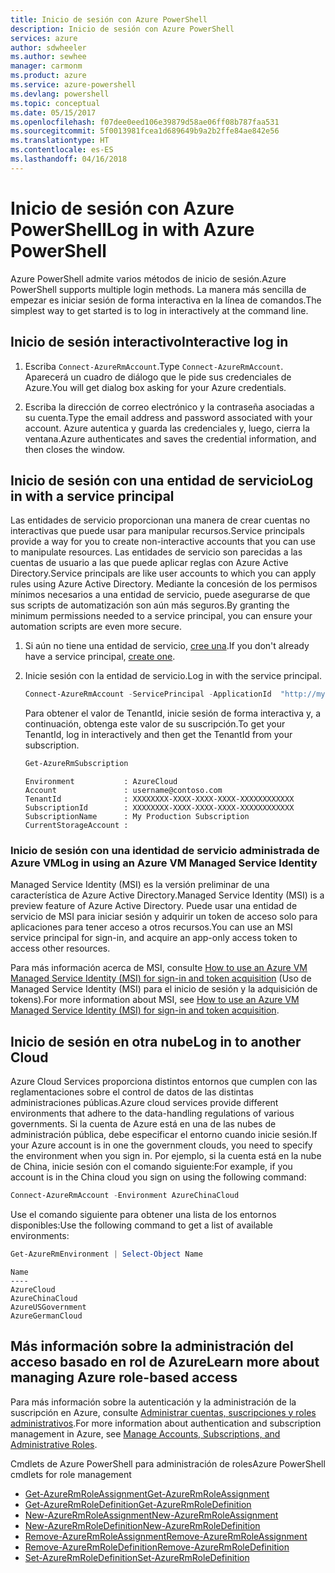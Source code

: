 ```yaml
---
title: Inicio de sesión con Azure PowerShell
description: Inicio de sesión con Azure PowerShell
services: azure
author: sdwheeler
ms.author: sewhee
manager: carmonm
ms.product: azure
ms.service: azure-powershell
ms.devlang: powershell
ms.topic: conceptual
ms.date: 05/15/2017
ms.openlocfilehash: f07dee0eed106e39879d58ae06ff08b787faa531
ms.sourcegitcommit: 5f0013981fcea1d689649b9a2b2ffe84ae842e56
ms.translationtype: HT
ms.contentlocale: es-ES
ms.lasthandoff: 04/16/2018
---
```

# <a name="log-in-with-azure-powershell"></a><span data-ttu-id="34bbd-103">Inicio de sesión con Azure PowerShell</span><span class="sxs-lookup"><span data-stu-id="34bbd-103">Log in with Azure PowerShell</span></span>

<span data-ttu-id="34bbd-104">Azure PowerShell admite varios métodos de inicio de sesión.</span><span class="sxs-lookup"><span data-stu-id="34bbd-104">Azure PowerShell supports multiple login methods.</span></span> <span data-ttu-id="34bbd-105">La manera más sencilla de empezar es iniciar sesión de forma interactiva en la línea de comandos.</span><span class="sxs-lookup"><span data-stu-id="34bbd-105">The simplest way to get started is to log in interactively at the command line.</span></span>

## <a name="interactive-log-in"></a><span data-ttu-id="34bbd-106">Inicio de sesión interactivo</span><span class="sxs-lookup"><span data-stu-id="34bbd-106">Interactive log in</span></span>

1. <span data-ttu-id="34bbd-107">Escriba `Connect-AzureRmAccount`.</span><span class="sxs-lookup"><span data-stu-id="34bbd-107">Type `Connect-AzureRmAccount`.</span></span> <span data-ttu-id="34bbd-108">Aparecerá un cuadro de diálogo que le pide sus credenciales de Azure.</span><span class="sxs-lookup"><span data-stu-id="34bbd-108">You will get dialog box asking for your Azure credentials.</span></span>

2. <span data-ttu-id="34bbd-109">Escriba la dirección de correo electrónico y la contraseña asociadas a su cuenta.</span><span class="sxs-lookup"><span data-stu-id="34bbd-109">Type the email address and password associated with your account.</span></span> <span data-ttu-id="34bbd-110">Azure autentica y guarda las credenciales y, luego, cierra la ventana.</span><span class="sxs-lookup"><span data-stu-id="34bbd-110">Azure authenticates and saves the credential information, and then closes the window.</span></span>

## <a name="log-in-with-a-service-principal"></a><span data-ttu-id="34bbd-111">Inicio de sesión con una entidad de servicio</span><span class="sxs-lookup"><span data-stu-id="34bbd-111">Log in with a service principal</span></span>

<span data-ttu-id="34bbd-112">Las entidades de servicio proporcionan una manera de crear cuentas no interactivas que puede usar para manipular recursos.</span><span class="sxs-lookup"><span data-stu-id="34bbd-112">Service principals provide a way for you to create non-interactive accounts that you can use to manipulate resources.</span></span> <span data-ttu-id="34bbd-113">Las entidades de servicio son parecidas a las cuentas de usuario a las que puede aplicar reglas con Azure Active Directory.</span><span class="sxs-lookup"><span data-stu-id="34bbd-113">Service principals are like user accounts to which you can apply rules using Azure Active Directory.</span></span> <span data-ttu-id="34bbd-114">Mediante la concesión de los permisos mínimos necesarios a una entidad de servicio, puede asegurarse de que sus scripts de automatización son aún más seguros.</span><span class="sxs-lookup"><span data-stu-id="34bbd-114">By granting the minimum permissions needed to a service principal, you can ensure your automation scripts are even more secure.</span></span>

1. <span data-ttu-id="34bbd-115">Si aún no tiene una entidad de servicio, [cree una](create-azure-service-principal-azureps.md).</span><span class="sxs-lookup"><span data-stu-id="34bbd-115">If you don't already have a service principal, [create one](create-azure-service-principal-azureps.md).</span></span>

2. <span data-ttu-id="34bbd-116">Inicie sesión con la entidad de servicio.</span><span class="sxs-lookup"><span data-stu-id="34bbd-116">Log in with the service principal.</span></span>

    ```powershell
    Connect-AzureRmAccount -ServicePrincipal -ApplicationId  "http://my-app" -Credential $pscredential -TenantId $tenantid
    ```

    <span data-ttu-id="34bbd-117">Para obtener el valor de TenantId, inicie sesión de forma interactiva y, a continuación, obtenga este valor de su suscripción.</span><span class="sxs-lookup"><span data-stu-id="34bbd-117">To get your TenantId, log in interactively and then get the TenantId from your subscription.</span></span>

    ```powershell
    Get-AzureRmSubscription
    ```

    ```
    Environment           : AzureCloud
    Account               : username@contoso.com
    TenantId              : XXXXXXXX-XXXX-XXXX-XXXX-XXXXXXXXXXXX
    SubscriptionId        : XXXXXXXX-XXXX-XXXX-XXXX-XXXXXXXXXXXX
    SubscriptionName      : My Production Subscription
    CurrentStorageAccount :
    ```

### <a name="log-in-using-an-azure-vm-managed-service-identity"></a><span data-ttu-id="34bbd-118">Inicio de sesión con una identidad de servicio administrada de Azure VM</span><span class="sxs-lookup"><span data-stu-id="34bbd-118">Log in using an Azure VM Managed Service Identity</span></span>

<span data-ttu-id="34bbd-119">Managed Service Identity (MSI) es la versión preliminar de una característica de Azure Active Directory.</span><span class="sxs-lookup"><span data-stu-id="34bbd-119">Managed Service Identity (MSI) is a preview feature of Azure Active Directory.</span></span> <span data-ttu-id="34bbd-120">Puede usar una entidad de servicio de MSI para iniciar sesión y adquirir un token de acceso solo para aplicaciones para tener acceso a otros recursos.</span><span class="sxs-lookup"><span data-stu-id="34bbd-120">You can use an MSI service principal for sign-in, and acquire an app-only access token to access other resources.</span></span>

<span data-ttu-id="34bbd-121">Para más información acerca de MSI, consulte [How to use an Azure VM Managed Service Identity (MSI) for sign-in and token acquisition](/azure/active-directory/msi-how-to-get-access-token-using-msi) (Uso de Managed Service Identity (MSI) para el inicio de sesión y la adquisición de tokens).</span><span class="sxs-lookup"><span data-stu-id="34bbd-121">For more information about MSI, see [How to use an Azure VM Managed Service Identity (MSI) for sign-in and token acquisition](/azure/active-directory/msi-how-to-get-access-token-using-msi).</span></span>

## <a name="log-in-to-another-cloud"></a><span data-ttu-id="34bbd-122">Inicio de sesión en otra nube</span><span class="sxs-lookup"><span data-stu-id="34bbd-122">Log in to another Cloud</span></span>

<span data-ttu-id="34bbd-123">Azure Cloud Services proporciona distintos entornos que cumplen con las reglamentaciones sobre el control de datos de las distintas administraciones públicas.</span><span class="sxs-lookup"><span data-stu-id="34bbd-123">Azure cloud services provide different environments that adhere to the data-handling regulations of various governments.</span></span> <span data-ttu-id="34bbd-124">Si la cuenta de Azure está en una de las nubes de administración pública, debe especificar el entorno cuando inicie sesión.</span><span class="sxs-lookup"><span data-stu-id="34bbd-124">If your Azure account is in one the government clouds, you need to specify the environment when you sign in.</span></span> <span data-ttu-id="34bbd-125">Por ejemplo, si la cuenta está en la nube de China, inicie sesión con el comando siguiente:</span><span class="sxs-lookup"><span data-stu-id="34bbd-125">For example, if you account is in the China cloud you sign on using the following command:</span></span>

```powershell
Connect-AzureRmAccount -Environment AzureChinaCloud
```

<span data-ttu-id="34bbd-126">Use el comando siguiente para obtener una lista de los entornos disponibles:</span><span class="sxs-lookup"><span data-stu-id="34bbd-126">Use the following command to get a list of available environments:</span></span>

```powershell
Get-AzureRmEnvironment | Select-Object Name
```

```
Name
----
AzureCloud
AzureChinaCloud
AzureUSGovernment
AzureGermanCloud
```

## <a name="learn-more-about-managing-azure-role-based-access"></a><span data-ttu-id="34bbd-127">Más información sobre la administración del acceso basado en rol de Azure</span><span class="sxs-lookup"><span data-stu-id="34bbd-127">Learn more about managing Azure role-based access</span></span>

<span data-ttu-id="34bbd-128">Para más información sobre la autenticación y la administración de la suscripción en Azure, consulte [Administrar cuentas, suscripciones y roles administrativos](/azure/active-directory/role-based-access-control-configure).</span><span class="sxs-lookup"><span data-stu-id="34bbd-128">For more information about authentication and subscription management in Azure, see [Manage Accounts, Subscriptions, and Administrative Roles](/azure/active-directory/role-based-access-control-configure).</span></span>

<span data-ttu-id="34bbd-129">Cmdlets de Azure PowerShell para administración de roles</span><span class="sxs-lookup"><span data-stu-id="34bbd-129">Azure PowerShell cmdlets for role management</span></span>

* [<span data-ttu-id="34bbd-130">Get-AzureRmRoleAssignment</span><span class="sxs-lookup"><span data-stu-id="34bbd-130">Get-AzureRmRoleAssignment</span></span>](/powershell/module/AzureRM.Resources/Get-AzureRmRoleAssignment)
* [<span data-ttu-id="34bbd-131">Get-AzureRmRoleDefinition</span><span class="sxs-lookup"><span data-stu-id="34bbd-131">Get-AzureRmRoleDefinition</span></span>](/powershell/module/AzureRM.Resources/Get-AzureRmRoleDefinition)
* [<span data-ttu-id="34bbd-132">New-AzureRmRoleAssignment</span><span class="sxs-lookup"><span data-stu-id="34bbd-132">New-AzureRmRoleAssignment</span></span>](/powershell/module/AzureRM.Resources/New-AzureRmRoleAssignment)
* [<span data-ttu-id="34bbd-133">New-AzureRmRoleDefinition</span><span class="sxs-lookup"><span data-stu-id="34bbd-133">New-AzureRmRoleDefinition</span></span>](/powershell/module/AzureRM.Resources/New-AzureRmRoleDefinition)
* [<span data-ttu-id="34bbd-134">Remove-AzureRmRoleAssignment</span><span class="sxs-lookup"><span data-stu-id="34bbd-134">Remove-AzureRmRoleAssignment</span></span>](/powershell/module/AzureRM.Resources/Remove-AzureRmRoleAssignment)
* [<span data-ttu-id="34bbd-135">Remove-AzureRmRoleDefinition</span><span class="sxs-lookup"><span data-stu-id="34bbd-135">Remove-AzureRmRoleDefinition</span></span>](/powershell/module/AzureRM.Resources/Remove-AzureRmRoleDefinition)
* [<span data-ttu-id="34bbd-136">Set-AzureRmRoleDefinition</span><span class="sxs-lookup"><span data-stu-id="34bbd-136">Set-AzureRmRoleDefinition</span></span>](/powershell/moduel/AzureRM.Resources/Set-AzureRmRoleDefinition)
